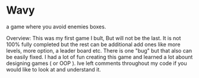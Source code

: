 # Wavy
a game where you avoid enemies boxes.

Overview: This was my first game I bult, But will not be the last. It is not 100% fully completed
          but the rest can be additional add ones like more levels, more option, a leader board etc. 
          There is one "bug" but that also can be easily fixed. I had a lot of fun creating this game
          and learned a lot abount designing games ( or OOP ). Ive left comments throughout my code if
          you would like to look at and understand it. 

